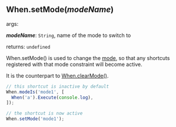 ## When.setMode(*modeName*)

args:

***modeName***: `String`, name of the mode to switch to

returns: `undefined`

When.setMode() is used to change the [mode](../../features/modes), so that any shortcuts registered with that mode constraint will become active.

It is the counterpart to [When.clearMode()](./clearMode.md).

```javascript
// this shortcut is inactive by default
When.modeIs('mode1', [
  When('a').Execute(console.log),
]);

// the shortcut is now active
When.setMode('mode1');
```